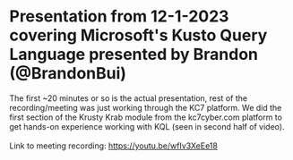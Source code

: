 # Presentation from 12-1-2023 covering Microsoft's Kusto Query Language presented by Brandon (@BrandonBui)
The first ~20 minutes or so is the actual presentation, rest of the recording/meeting was just working through the KC7 platform. We did the first section of the Krusty Krab module from the kc7cyber.com platform to get hands-on experience working with KQL (seen in second half of video).\
\
Link to meeting recording: https://youtu.be/wfIv3XeEe18
